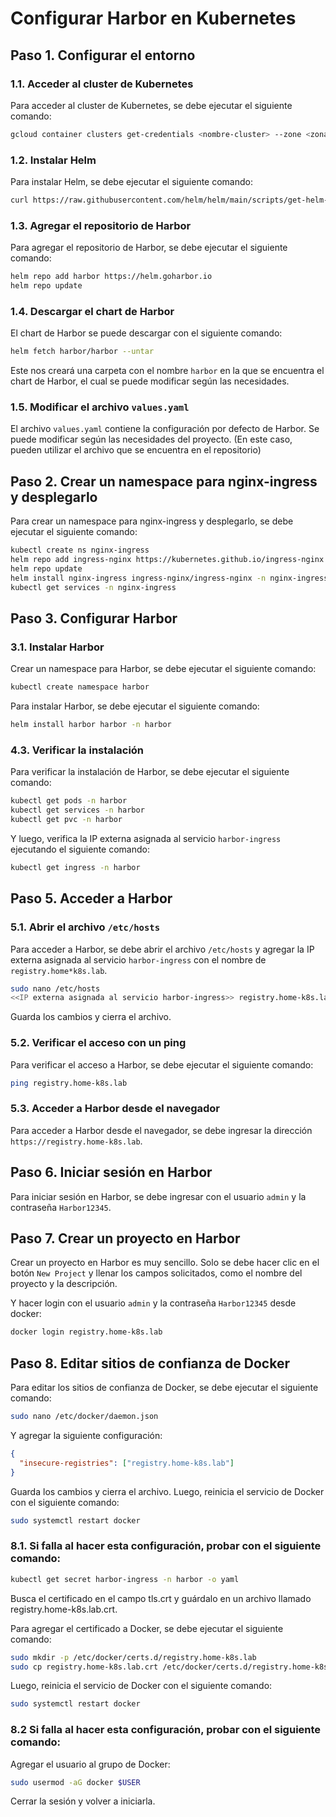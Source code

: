 # Configurar Harbor en Kubernetes

## Paso 1. Configurar el entorno

### 1.1. Acceder al cluster de Kubernetes

Para acceder al cluster de Kubernetes, se debe ejecutar el siguiente comando:

```bash
gcloud container clusters get-credentials <nombre-cluster> --zone <zona> --project <proyecto>
```

### 1.2. Instalar Helm

Para instalar Helm, se debe ejecutar el siguiente comando:

```bash
curl https://raw.githubusercontent.com/helm/helm/main/scripts/get-helm-3 | bash
```

### 1.3. Agregar el repositorio de Harbor

Para agregar el repositorio de Harbor, se debe ejecutar el siguiente comando:

```bash
helm repo add harbor https://helm.goharbor.io
helm repo update
```

### 1.4. Descargar el chart de Harbor

El chart de Harbor se puede descargar con el siguiente comando:

```bash
helm fetch harbor/harbor --untar
```

Este nos creará una carpeta con el nombre `harbor` en la que se encuentra el chart de Harbor, el cual se puede modificar según las necesidades.

### 1.5. Modificar el archivo `values.yaml`

El archivo `values.yaml` contiene la configuración por defecto de Harbor. Se puede modificar según las necesidades del proyecto. (En este caso, pueden utilizar el archivo que se encuentra en el repositorio)

## Paso 2. Crear un namespace para nginx-ingress y desplegarlo

Para crear un namespace para nginx-ingress y desplegarlo, se debe ejecutar el siguiente comando:

```bash
kubectl create ns nginx-ingress
helm repo add ingress-nginx https://kubernetes.github.io/ingress-nginx
helm repo update
helm install nginx-ingress ingress-nginx/ingress-nginx -n nginx-ingress
kubectl get services -n nginx-ingress
```


## Paso 3. Configurar Harbor

### 3.1. Instalar Harbor

Crear un namespace para Harbor, se debe ejecutar el siguiente comando:

```bash
kubectl create namespace harbor
```

Para instalar Harbor, se debe ejecutar el siguiente comando:

```bash
helm install harbor harbor -n harbor
```

### 4.3. Verificar la instalación

Para verificar la instalación de Harbor, se debe ejecutar el siguiente comando:

```bash
kubectl get pods -n harbor
kubectl get services -n harbor
kubectl get pvc -n harbor
```

Y luego, verifica la IP externa asignada al servicio `harbor-ingress` ejecutando el siguiente comando:

```bash
kubectl get ingress -n harbor
```

## Paso 5. Acceder a Harbor

### 5.1. Abrir el archivo `/etc/hosts`

Para acceder a Harbor, se debe abrir el archivo `/etc/hosts` y agregar la IP externa asignada al servicio `harbor-ingress` con el nombre de `registry.home*k8s.lab`.

```bash
sudo nano /etc/hosts
<<IP externa asignada al servicio harbor-ingress>> registry.home-k8s.lab
```
Guarda los cambios y cierra el archivo.

### 5.2. Verificar el acceso con un ping

Para verificar el acceso a Harbor, se debe ejecutar el siguiente comando:

```bash
ping registry.home-k8s.lab
```

### 5.3. Acceder a Harbor desde el navegador

Para acceder a Harbor desde el navegador, se debe ingresar la dirección `https://registry.home-k8s.lab`.

## Paso 6. Iniciar sesión en Harbor

Para iniciar sesión en Harbor, se debe ingresar con el usuario `admin` y la contraseña `Harbor12345`.

## Paso 7. Crear un proyecto en Harbor

Crear un proyecto en Harbor es muy sencillo. Solo se debe hacer clic en el botón `New Project` y llenar los campos solicitados, como el nombre del proyecto y la descripción.

Y hacer login con el usuario `admin` y la contraseña `Harbor12345` desde docker:

```bash
docker login registry.home-k8s.lab
```

## Paso 8. Editar sitios de confianza de Docker 

Para editar los sitios de confianza de Docker, se debe ejecutar el siguiente comando:

```bash
sudo nano /etc/docker/daemon.json
```

Y agregar la siguiente configuración:

```json
{
  "insecure-registries": ["registry.home-k8s.lab"]
}
```

Guarda los cambios y cierra el archivo. Luego, reinicia el servicio de Docker con el siguiente comando:

```bash
sudo systemctl restart docker
```

### 8.1. Si falla al hacer esta configuración, probar con el siguiente comando:

```bash
kubectl get secret harbor-ingress -n harbor -o yaml
```

Busca el certificado en el campo tls.crt y guárdalo en un archivo llamado registry.home-k8s.lab.crt.

Para agregar el certificado a Docker, se debe ejecutar el siguiente comando:
```bash
sudo mkdir -p /etc/docker/certs.d/registry.home-k8s.lab
sudo cp registry.home-k8s.lab.crt /etc/docker/certs.d/registry.home-k8s.lab/ca.crt
```

Luego, reinicia el servicio de Docker con el siguiente comando:

```bash
sudo systemctl restart docker
```

### 8.2 Si falla al hacer esta configuración, probar con el siguiente comando:

Agregar el usuario al grupo de Docker:

```bash
sudo usermod -aG docker $USER
```

Cerrar la sesión y volver a iniciarla.




